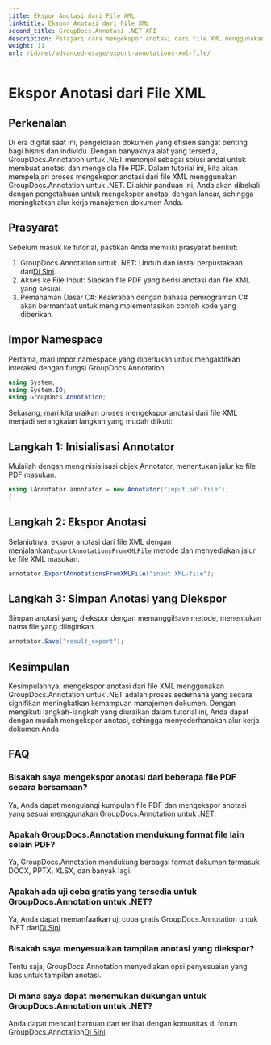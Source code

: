 ```yaml
---
title: Ekspor Anotasi dari File XML
linktitle: Ekspor Anotasi dari File XML
second_title: GroupDocs.Annotasi .NET API
description: Pelajari cara mengekspor anotasi dari file XML menggunakan GroupDocs.Annotation untuk .NET, menyederhanakan alur kerja manajemen dokumen Anda secara efisien.
weight: 11
url: /id/net/advanced-usage/export-annotations-xml-file/
---
```


# Ekspor Anotasi dari File XML

## Perkenalan
Di era digital saat ini, pengelolaan dokumen yang efisien sangat penting bagi bisnis dan individu. Dengan banyaknya alat yang tersedia, GroupDocs.Annotation untuk .NET menonjol sebagai solusi andal untuk membuat anotasi dan mengelola file PDF. Dalam tutorial ini, kita akan mempelajari proses mengekspor anotasi dari file XML menggunakan GroupDocs.Annotation untuk .NET. Di akhir panduan ini, Anda akan dibekali dengan pengetahuan untuk mengekspor anotasi dengan lancar, sehingga meningkatkan alur kerja manajemen dokumen Anda.
## Prasyarat
Sebelum masuk ke tutorial, pastikan Anda memiliki prasyarat berikut:
1.  GroupDocs.Annotation untuk .NET: Unduh dan instal perpustakaan dari[Di Sini](https://releases.groupdocs.com/annotation/net/).
2. Akses ke File Input: Siapkan file PDF yang berisi anotasi dan file XML yang sesuai.
3. Pemahaman Dasar C#: Keakraban dengan bahasa pemrograman C# akan bermanfaat untuk mengimplementasikan contoh kode yang diberikan.

## Impor Namespace
Pertama, mari impor namespace yang diperlukan untuk mengaktifkan interaksi dengan fungsi GroupDocs.Annotation.
```csharp
using System;
using System.IO;
using GroupDocs.Annotation;
```

Sekarang, mari kita uraikan proses mengekspor anotasi dari file XML menjadi serangkaian langkah yang mudah diikuti:
## Langkah 1: Inisialisasi Annotator
Mulailah dengan menginisialisasi objek Annotator, menentukan jalur ke file PDF masukan.
```csharp
using (Annotator annotator = new Annotator("input.pdf-file"))
{
```
## Langkah 2: Ekspor Anotasi
 Selanjutnya, ekspor anotasi dari file XML dengan menjalankan`ExportAnnotationsFromXMLFile` metode dan menyediakan jalur ke file XML masukan.
```csharp
annotator.ExportAnnotationsFromXMLFile("input.XML-file");
```
## Langkah 3: Simpan Anotasi yang Diekspor
 Simpan anotasi yang diekspor dengan memanggil`Save` metode, menentukan nama file yang diinginkan.
```csharp
annotator.Save("result_export");
```

## Kesimpulan
Kesimpulannya, mengekspor anotasi dari file XML menggunakan GroupDocs.Annotation untuk .NET adalah proses sederhana yang secara signifikan meningkatkan kemampuan manajemen dokumen. Dengan mengikuti langkah-langkah yang diuraikan dalam tutorial ini, Anda dapat dengan mudah mengekspor anotasi, sehingga menyederhanakan alur kerja dokumen Anda.
## FAQ
### Bisakah saya mengekspor anotasi dari beberapa file PDF secara bersamaan?
Ya, Anda dapat mengulangi kumpulan file PDF dan mengekspor anotasi yang sesuai menggunakan GroupDocs.Annotation untuk .NET.
### Apakah GroupDocs.Annotation mendukung format file lain selain PDF?
Ya, GroupDocs.Annotation mendukung berbagai format dokumen termasuk DOCX, PPTX, XLSX, dan banyak lagi.
### Apakah ada uji coba gratis yang tersedia untuk GroupDocs.Annotation untuk .NET?
 Ya, Anda dapat memanfaatkan uji coba gratis GroupDocs.Annotation untuk .NET dari[Di Sini](https://releases.groupdocs.com/).
### Bisakah saya menyesuaikan tampilan anotasi yang diekspor?
Tentu saja, GroupDocs.Annotation menyediakan opsi penyesuaian yang luas untuk tampilan anotasi.
### Di mana saya dapat menemukan dukungan untuk GroupDocs.Annotation untuk .NET?
 Anda dapat mencari bantuan dan terlibat dengan komunitas di forum GroupDocs.Annotation[Di Sini](https://forum.groupdocs.com/c/annotation/10).